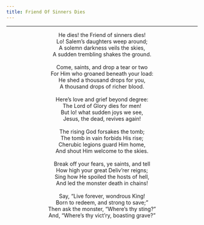 ```yaml
---
title: Friend Of Sinners Dies
---
```


---
<center>
He dies! the Friend of sinners dies!<br/>
Lo! Salem’s daughters weep around;<br/>
A solemn darkness veils the skies,<br/>
A sudden trembling shakes the ground.<br/>
<br/>
Come, saints, and drop a tear or two<br/>
For Him who groaned beneath your load:<br/>
He shed a thousand drops for you,<br/>
A thousand drops of richer blood.<br/>
<br/>
Here’s love and grief beyond degree:<br/>
The Lord of Glory dies for men!<br/>
But lo! what sudden joys we see,<br/>
Jesus, the dead, revives again!<br/>
<br/>
The rising God forsakes the tomb;<br/>
The tomb in vain forbids His rise;<br/>
Cherubic legions guard Him home,<br/>
And shout Him welcome to the skies.<br/>
<br/>
Break off your fears, ye saints, and tell<br/>
How high your great Deliv’rer reigns;<br/>
Sing how He spoiled the hosts of hell,<br/>
And led the monster death in chains!<br/>
<br/>
Say, “Live forever, wondrous King!<br/>
Born to redeem, and strong to save;”<br/>
Then ask the monster, “Where’s thy sting?”<br/>
And, “Where’s thy vict’ry, boasting grave?”
</center>